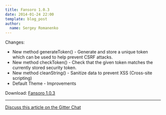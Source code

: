```yaml
---
title: Fansoro 1.0.3
date: 2014-01-24 22:00
template: blog_post
author:
  name: Sergey Romanenko
---
```


Changes:    
* New method generateToken() - Generate and store a unique token which can be used to help prevent CSRF attacks.  
* New method checkToken() - Check that the given token matches the currently stored security token.  
* New method cleanString() - Sanitize data to prevent XSS (Cross-site scripting)  
* Default Theme - Improvements  

Download: [Fansoro 1.0.3](https://github.com/fansoro-cms/fansoro/archive/v1.0.3.zip)

<hr>  

[<i class="fa fa-comments"></i> Discuss this article on the Gitter Chat](https://gitter.im/fansoro-cms/fansoro)  
